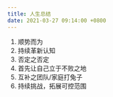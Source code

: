 ```yaml
---
title: 人生总结
date: 2021-03-27 09:14:00 +0800
---
```


1. 顺势而为
2. 持续革新认知
3. 否定之否定
4. 首先让自己立于不败之地
5. 互补之团队/家庭打兔子
6. 持续挑战，拓展可控范围